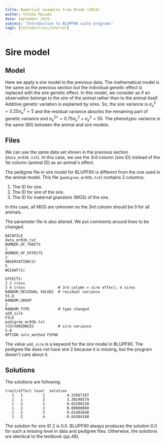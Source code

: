 ```yaml
---
title: Numerical examples from Mrode (2014)
author: Yutaka Masuda
date: September 2019
subject: "Introduction to BLUPF90 suite programs"
tags: [introduction,tutorial]
...
```


Sire model
==========

Model
-----

Here we apply a sire model to the previous data.
The mathematical model is the same as the previous section but the individual genetic effect is replaced with the sire genetic effect.
In this model, we consider as if an observation belongs to the sire of the animal rather than to the animal itself. Additive
genetic variation is explained by sires. So, the sire variance is $\sigma_s^2 = 0.25\sigma_u^2 = 5$ and
the residual variance absorbs the remaining part of genetic variance and $\sigma_e^{2*}=0.75\sigma_u^2+\sigma_e^2=55$.
The phenotypic variance is the same (60) between the animal and sire models.

Files
-----

We can use the same data set shown in the previous section (`data_mr03b.txt`).
In this case, we use the 3rd column (sire ID) instead of the 1st column (animal ID) as an animal's
effect.

The pedigree file in sire model for BLUPF90 is different from the one used in the animal model.
This file (`pedigree_mr03b.txt`) contains 3 columns:

1. The ID for sire.
2. The ID for sire of the sire.
3. The ID for maternal grandsire (MGS) of the sire.

In this case, all MGS are unknown so the 3rd column should be 0 for all animals.

The parameter file is also altered. We put comments around lines to be changed.

~~~~~{language=blupf90 caption="param_mr03b.txt"}
DATAFILE
data_mr03b.txt
NUMBER_OF_TRAITS
1
NUMBER_OF_EFFECTS
2
OBSERVATION(S)
5
WEIGHT(S)

EFFECTS:
2 2 cross
3 4 cross               # 3rd column = sire effect; 4 sires
RANDOM_RESIDUAL VALUES  # residual variance
55.0
RANDOM_GROUP
2
RANDOM_TYPE             # type changed
add_sire
FILE
pedigree_mr03b.txt
(CO)VARIANCES           # sire variance
5.0
OPTION solv_method FSPAK
~~~~~

The value `add_sire` is a keyword for the sire model in BLUPF90. The pedigree file does not have sire 2
because it is missing, but the program doesn't care about it.

Solutions
---------

The solutions are following.

~~~~~{language=text caption="solutions"}
trait/effect level  solution
   1   1         1          4.33567107
   1   1         2          3.38198579
   1   2         1          0.02200220
   1   2         2          0.00000000
   1   2         3          0.01402640
   1   2         4         -0.04304180
~~~~~

The solution for sire ID 2 is 0.0. BLUPF90 always produces the solution 0.0 for such a missing level in
data and pedigree files. Otherwise, the solutions are identical to the textbook (pp.48).
